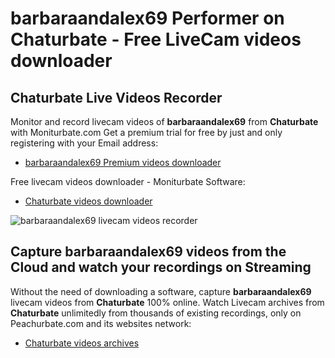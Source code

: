 # barbaraandalex69 Performer on Chaturbate - Free LiveCam videos downloader

## Chaturbate Live Videos Recorder

Monitor and record livecam videos of **barbaraandalex69** from **Chaturbate** with Moniturbate.com
Get a premium trial for free by just and only registering with your Email address:
* [barbaraandalex69 Premium videos downloader](https://moniturbate.com/request-demo-licence-key.html)

Free livecam videos downloader - Moniturbate Software:
* [Chaturbate videos downloader](https://moniturbate.com/moniturbate-download-software.html)

![barbaraandalex69 livecam videos recorder](https://peachurnet.com/templates/moniturbate-software.png)


## Capture barbaraandalex69 videos from the Cloud and watch your recordings on Streaming

Without the need of downloading a software, capture **barbaraandalex69** livecam videos from **Chaturbate** 100% online.
Watch Livecam archives from **Chaturbate** unlimitedly from thousands of existing recordings, only on Peachurbate.com and its websites network:
* [Chaturbate videos archives](https://peachurnet.com/)